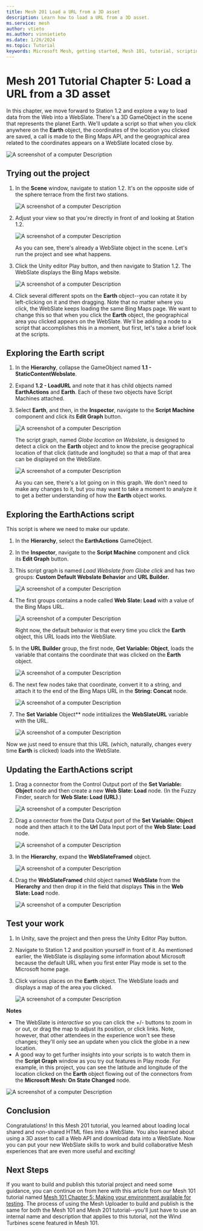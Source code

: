 ```yaml
---
title: Mesh 201 Load a URL from a 3D asset
description: Learn how to load a URL from a 3D asset.
ms.service: mesh
author: vtieto
ms.author: vinnietieto
ms.date: 1/26/2024
ms.topic: Tutorial
keywords: Microsoft Mesh, getting started, Mesh 101, tutorial, scripting, visual scripting, code, coding, interactivity, webslates, HTML
---
```


# Mesh 201 Tutorial Chapter 5: Load a URL from a 3D asset

In this chapter, we move forward to Station 1.2 and explore a way to load data from the Web into a WebSlate. There's a 3D GameObject in the scene that represents the planet Earth. We'll update a script so that when you click anywhere on the **Earth** object, the coordinates of the location you clicked are saved, a call is made to the Bing Maps API, and the geographical area related to the coordinates appears on a WebSlate located close by.

![A screenshot of a computer Description ](../../../media/mesh-201/064-station-one-two-play-mode.png)

## Trying out the project

1. In the **Scene** window, navigate to station 1.2. It's on the opposite side of the sphere terrace from the first two stations.

    ![A screenshot of a computer Description ](../../../media/mesh-201/049-station-one-two-overhead-view.png)

1. Adjust your view so that you're directly in front of and looking at Station 1.2.

    ![A screenshot of a computer Description ](../../../media/mesh-201/050-station-one-two-closeup.png)

    As you can see, there's already a WebSlate object in the scene. Let's run the project and see what happens.

1. Click the Unity editor Play button, and then navigate to Station 1.2. The WebSlate displays the Bing Maps  website.

    ![A screenshot of a computer Description ](../../../media/mesh-201/051-webslate-with-bing-maps-loaded.png)

1. Click several different spots on the **Earth** object--you can rotate it by left-clicking on it and then dragging. Note that no matter where you click, the WebSlate keeps loading the same Bing Maps page. We want to change this so that when you click the **Earth** object, the geographical area you clicked appears on the WebSlate. We'll be adding a node to a script that accomplishes this in a moment, but first, let's take a brief look at the scripts.

## Exploring the Earth script

1. In the **Hierarchy**, collapse the GameObject named **1.1 - StaticContentWebslate**.
1. Expand **1.2 - LoadURL** and note that it has child objects named **EarthActions** and **Earth**. Each of these two objects have Script Machines attached. 
1. Select **Earth**, and then, in the **Inspector**, navigate to the **Script Machine** component and click its **Edit Graph** button.

    ![A screenshot of a computer Description ](../../../media/mesh-201/052-edit-graph-button.png)

    The script graph, named *Globe location on Webslate*, is designed to detect a click on the **Earth** object and to know the precise geographical location of that click (latitude and longitude) so that a map of that area can be displayed on the WebSlate. 
    
    ![A screenshot of a computer Description ](../../../media/mesh-201/053-earth-graph.png)
    
    As you can see, there's a lot going on in this graph. We don't need to make any changes to it, but you may want to take a moment to analyze it to get a better understanding of how the **Earth** object works.

## Exploring the EarthActions script

This script is where we need to make our update.

1. In the **Hierarchy**, select the **EarthActions** GameObject.
1. In the **Inspector**, navigate to the **Script Machine** component and click its **Edit Graph** button.
1. This script graph is named *Load Webslate from Globe click* and has two groups: **Custom Default Webslate Behavior** and **URL Builder.**

    ![A screenshot of a computer Description ](../../../media/mesh-201/054-earthactions-script.png)

1. The first groups contains a node called **Web Slate: Load** with a value of the Bing Maps URL. 

    ![A screenshot of a computer Description ](../../../media/mesh-201/055-default-url.png)

    Right now, the default behavior is that every time you click the **Earth** object, this URL loads into the WebSlate.

1. In the **URL Builder** group, the first node, **Get Variable: Object**, loads the variable that contains the coordinate that was clicked on the **Earth** object.

    ![A screenshot of a computer Description ](../../../media/mesh-201/056-get-existing-coordinate.png)

1. The next few nodes take that coordinate, convert it to a string, and attach it to the end of the Bing Maps URL in the **String: Concat** node.

    ![A screenshot of a computer Description ](../../../media/mesh-201/057-string-concat.png)

1. The **Set Variable** Object** node intitializes the **WebSlateURL** variable with the URL.

    ![A screenshot of a computer Description ](../../../media/mesh-201/059-variable-initialized.png)

Now we just need to ensure that this URL (which, naturally, changes every time **Earth** is clicked) loads into the WebSlate.

## Updating the EarthActions script

1. Drag a connector from the Control Output port of the **Set Variable: Object** node and then create a new **Web Slate: Load** node. (In the Fuzzy Finder, search for **Web Slate: Load (URL)**.)

    ![A screenshot of a computer Description ](../../../media/mesh-201/060-web-slate-load-url-node.png)

1. Drag a connector from the Data Output port of the **Set Variable: Object** node and then attach it to the **Url** Data Input port of the **Web Slate: Load** node.

    ![A screenshot of a computer Description ](../../../media/mesh-201/061-data-connector-web-slate-load.png)

1. In the **Hierarchy**, expand the **WebSlateFramed** object.

    ![A screenshot of a computer Description ](../../../media/mesh-201/062-webslateframed-expanded.png)

1. Drag the **WebSlateFramed** child object named **WebSlate** from the **Hierarchy** and then drop it in the field that displays **This** in the **Web Slate: Load** node.

    ![A screenshot of a computer Description ](../../../media/mesh-201/063-drag-and-drop-webslate.png)

## Test your work

1. In Unity, save the project and then press the Unity Editor Play button.

1. Navigate to Station 1.2 and position yourself in front of it. As mentioned earlier, the WebSlate is displaying some information about Microsoft because the default URL when you first enter Play mode is set to the Microsoft home page.

1. Click various places on the **Earth** object. The WebSlate loads and displays a map of the area you clicked.

    ![A screenshot of a computer Description ](../../../media/mesh-201/064-station-one-two-play-mode.png)

**Notes**
- The WebSlate is *interactive* so you can click the +/- buttons to zoom in or out, or drag the map to adjust its position, or click links. Note, however, that other attendees in the experience won't see these changes; they'll only see an update when you click the globe in a new location.
- A good way to get further insights into your scripts is to watch them in the **Script Graph** window as you try out features in Play mode. For example, in this project, you can see the latitude and longitude of the location clicked on the **Earth** object flowing out of the connectors from the **Microsoft Mesh: On State Changed** node.

![A screenshot of a computer Description ](../../../media/mesh-201/065-connector-data.png)

## Conclusion

Congratulations! In this Mesh 201 tutorial, you learned about loading local shared and non-shared HTML files into a WebSlate. You also learned about using a 3D asset to call a Web API and download data into a WebSlate. Now you can put your new WebSlate skills to work and build collaborative Mesh experiences that are even more useful and exciting!

## Next Steps

If you want to build and publish this tutorial project and need some guidance, you can continue on from here with this article from our Mesh 101 tutorial named [Mesh 101 Chapter 5: Making your environment available for testing](../mesh-101-tutorial/mesh-101-05-make-environment-available.md). The process of using the Mesh Uploader to build and publish is the same for both the Mesh 101 and Mesh 201 tutorial--you'll just have to use an internal name and description that applies to this tutorial, not the Wind Turbines scene featured in Mesh 101. 